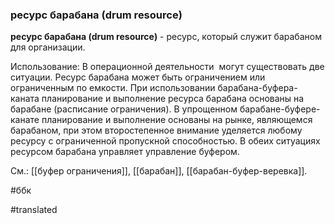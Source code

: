 ### ресурс барабана (drum resource)

**ресурс барабана (drum resource)** - ресурс, который служит барабаном для организации.

Использование: В операционной деятельности  могут существовать две ситуации. Ресурс барабана может быть ограничением или ограниченным по емкости. При использовании барабана-буфера-каната планирование и выполнение ресурса барабана основаны на барабане (расписание ограничения). В упрощенном барабане-буфере-канате планирование и выполнение основаны на рынке, являющемся барабаном, при этом второстепенное внимание уделяется любому ресурсу с ограниченной пропускной способностью. В обеих ситуациях ресурсом барабана управляет управление буфером.

См.: [[буфер ограничения]], [[барабан]], [[барабан-буфер-веревка]].

#ббк

#translated
